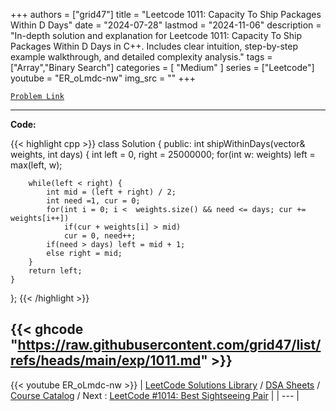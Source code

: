 
+++
authors = ["grid47"]
title = "Leetcode 1011: Capacity To Ship Packages Within D Days"
date = "2024-07-28"
lastmod = "2024-11-06"
description = "In-depth solution and explanation for Leetcode 1011: Capacity To Ship Packages Within D Days in C++. Includes clear intuition, step-by-step example walkthrough, and detailed complexity analysis."
tags = ["Array","Binary Search"]
categories = [
    "Medium"
]
series = ["Leetcode"]
youtube = "ER_oLmdc-nw"
img_src = ""
+++



[`Problem Link`](https://leetcode.com/problems/capacity-to-ship-packages-within-d-days/description/)

---
**Code:**

{{< highlight cpp >}}
class Solution {
public:
    int shipWithinDays(vector<int>& weights, int days) {
        int left = 0, right = 25000000;
        for(int w: weights)
        left = max(left, w);

        while(left < right) {
            int mid = (left + right) / 2;
            int need =1, cur = 0;
            for(int i = 0; i <  weights.size() && need <= days; cur += weights[i++])
                if(cur + weights[i] > mid)
                cur = 0, need++;
            if(need > days) left = mid + 1;
            else right = mid;
        }
        return left;
    }
};
{{< /highlight >}}

{{< ghcode "https://raw.githubusercontent.com/grid47/list/refs/heads/main/exp/1011.md" >}}
---
{{< youtube ER_oLmdc-nw >}}
| [LeetCode Solutions Library](https://grid47.xyz/leetcode/) / [DSA Sheets](https://grid47.xyz/sheets/) / [Course Catalog](https://grid47.xyz/courses/) / Next : [LeetCode #1014: Best Sightseeing Pair](https://grid47.xyz/leetcode/solution-1014-best-sightseeing-pair/) |
| --- |
